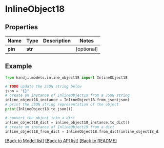 # InlineObject18


## Properties

Name | Type | Description | Notes
------------ | ------------- | ------------- | -------------
**pin** | **str** |  | [optional] 

## Example

```python
from kandji.models.inline_object18 import InlineObject18

# TODO update the JSON string below
json = "{}"
# create an instance of InlineObject18 from a JSON string
inline_object18_instance = InlineObject18.from_json(json)
# print the JSON string representation of the object
print(InlineObject18.to_json())

# convert the object into a dict
inline_object18_dict = inline_object18_instance.to_dict()
# create an instance of InlineObject18 from a dict
inline_object18_from_dict = InlineObject18.from_dict(inline_object18_dict)
```
[[Back to Model list]](../README.md#documentation-for-models) [[Back to API list]](../README.md#documentation-for-api-endpoints) [[Back to README]](../README.md)


